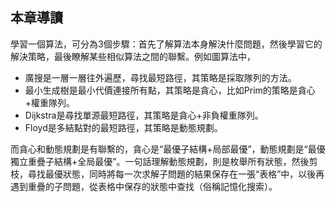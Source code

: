 ## 本章導讀
 
學習一個算法，可分為3個步驟：首先了解算法本身解決什麼問題，然後學習它的解決策略，最後瞭解某些相似算法之間的聯繫。例如圖算法中，

- 廣搜是一層一層往外遍歷，尋找最短路徑，其策略是採取隊列的方法。
- 最小生成樹是最小代價連接所有點，其策略是貪心，比如Prim的策略是貪心+權重隊列。
- Dijkstra是尋找單源最短路徑，其策略是貪心+非負權重隊列。
- Floyd是多結點對的最短路徑，其策略是動態規劃。

而貪心和動態規劃是有聯繫的，貪心是“最優子結構+局部最優”，動態規劃是“最優獨立重疊子結構+全局最優”。一句話理解動態規劃，則是枚舉所有狀態，然後剪枝，尋找最優狀態，同時將每一次求解子問題的結果保存在一張“表格”中，以後再遇到重疊的子問題，從表格中保存的狀態中查找（俗稱記憶化搜索）。
